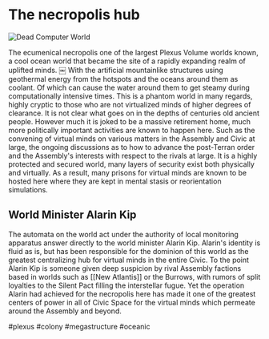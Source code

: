 # The necropolis hub

![Dead Computer World](/Stellar_Abyss_Setting_Bible/Photo_Directory/Necropolis.JPG "Dead Computer World")

The ecumenical necropolis one of the largest Plexus Volume worlds known, a cool ocean world that became the site of a rapidly expanding realm of uplifted minds.
￼
With the artificial mountainlike structures using geothermal energy from the hotspots and the oceans around them as coolant.  Of which can cause the water around them to get steamy during computationally intensive times.  This is a phantom world in many regards, highly cryptic to those who are not virtualized minds of higher degrees of clearance.  It is not clear what goes on in the depths of centuries old ancient people.  However much it is joked to be a massive retirement home, much more politically important activities are known to happen here.  Such as the convening of virtual minds on various matters in the Assembly and Civic at large, the ongoing discussions as to how to advance the post-Terran order and the Assembly's interests with respect to the rivals at large.  It is a highly protected and secured world, many layers of security exist both physically and virtually.  As a result, many prisons for virtual minds are known to be hosted here where they are kept in mental stasis or reorientation simulations.  

## World Minister Alarin Kip

The automata on the world act under the authority of local monitoring apparatus answer directly to the world minister Alarin Kip.  Alarin's identity is fluid as is, but has been responsible for the dominion of this world as the greatest centralizing hub for virtual minds in the entire Civic.  To the point Alarin Kip is someone given deep suspicion by rival Assembly factions based in worlds such as [[New Atlantis]] or the Burrows, with rumors of split loyalties to the Silent Pact filling the interstellar fugue.  Yet the operation Alarin had achieved for the necropolis here has made it one of the greatest centers of power in all of Civic Space for the virtual minds which permeate around the Assembly and beyond.

#plexus 
#colony 
#megastructure
#oceanic 

